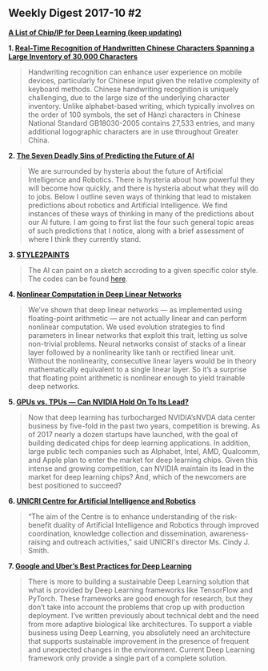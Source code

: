 ## Weekly Digest 2017-10 \#2

**[A List of Chip/IP for Deep Learning (keep updating)](https://basicmi.github.io/Deep-Learning-Processor-List/)**

**1. [Real-Time Recognition of Handwritten Chinese Characters Spanning a Large Inventory of 30,000 Characters](https://machinelearning.apple.com/2017/09/12/handwriting.html)**
> Handwriting recognition can enhance user experience on mobile devices, particularly for Chinese input given the relative complexity of keyboard methods. Chinese handwriting recognition is uniquely challenging, due to the large size of the underlying character inventory. Unlike alphabet-based writing, which typically involves on the order of 100 symbols, the set of Hànzì characters in Chinese National Standard GB18030-2005 contains 27,533 entries, and many additional logographic characters are in use throughout Greater China.

**2. [The Seven Deadly Sins of Predicting the Future of AI](https://rodneybrooks.com/the-seven-deadly-sins-of-predicting-the-future-of-ai)**
> We are surrounded by hysteria about the future of Artificial Intelligence and Robotics. There is hysteria about how powerful they will become how quickly, and there is hysteria about what they will do to jobs.
> Below I outline seven ways of thinking that lead to mistaken predictions about robotics and Artificial Intelligence. We find instances of these ways of thinking in many of the predictions about our AI future. I am going to first list the four such general topic areas of such predictions that I notice, along with a brief assessment of where I think they currently stand.

**3. [STYLE2PAINTS](https://lllyasviel.github.io/)**
> The AI can paint on a sketch accroding to a given specific color style.
> The codes can be found [here](https://github.com/lllyasviel/style2paints).

**4. [Nonlinear Computation in Deep Linear Networks](https://blog.openai.com/nonlinear-computation-in-linear-networks)**
> We’ve shown that deep linear networks — as implemented using floating-point arithmetic — are not actually linear and can perform nonlinear computation. We used evolution strategies to find parameters in linear networks that exploit this trait, letting us solve non-trivial problems.
> Neural networks consist of stacks of a linear layer followed by a nonlinearity like tanh or rectified linear unit. Without the nonlinearity, consecutive linear layers would be in theory mathematically equivalent to a single linear layer. So it’s a surprise that floating point arithmetic is nonlinear enough to yield trainable deep networks.

**5. [GPUs vs. TPUs — Can NVIDIA Hold On To Its Lead?](https://ark-invest.com/research/gpu-tpu-nvidia)**
> Now that deep learning has turbocharged NVIDIA’sNVDA data center business by five-fold in the past two years, competition is brewing. As of 2017 nearly a dozen startups have launched, with the goal of building dedicated chips for deep learning applications. In addition, large public tech companies such as Alphabet, Intel, AMD, Qualcomm, and Apple plan to enter the market for deep learning chips.
> Given this intense and growing competition, can NVIDIA maintain its lead in the market for deep learning chips? And, which of the newcomers are best positioned to succeed?

**6. [UNICRI Centre for Artificial Intelligence and Robotics](http://www.unicri.it/in_focus/on/UNICRI_Centre_Artificial_Robotics)**
> “The aim of the Centre is to enhance understanding of the risk-benefit duality of Artificial Intelligence and Robotics through improved coordination, knowledge collection and dissemination, awareness-raising and outreach activities," said UNICRI's director Ms. Cindy J. Smith.

**7. [Google and Uber’s Best Practices for Deep Learning](https://medium.com/intuitionmachine/google-and-ubers-best-practices-for-deep-learning-58488a8899b6)**
> There is more to building a sustainable Deep Learning solution that what is provided by Deep Learning frameworks like TensorFlow and PyTorch. These frameworks are good enough for research, but they don’t take into account the problems that crop up with production deployment. I’ve written previously about technical debt and the need from more adaptive biological like architectures. To support a viable business using Deep Learning, you absolutely need an architecture that supports sustainable improvement in the presence of frequent and unexpected changes in the environment. Current Deep Learning framework only provide a single part of a complete solution.


